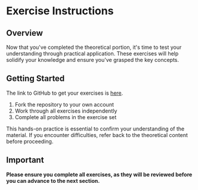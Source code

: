 # Exercise Instructions

## Overview
Now that you've completed the theoretical portion, it's time to test your understanding through practical application. These exercises will help solidify your knowledge and ensure you've grasped the key concepts.

## Getting Started
The link to GitHub to get your exercises is [here](#).

1. Fork the repository to your own account
2. Work through all exercises independently
3. Complete all problems in the exercise set

This hands-on practice is essential to confirm your understanding of the material. If you encounter difficulties, refer back to the theoretical content before proceeding.

## Important
**Please ensure you complete all exercises, as they will be reviewed before you can advance to the next section.**
